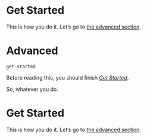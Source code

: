 <!-- serai:v257 -->
<!-- .id:example -->

# Get Started

This is how you do it. Let’s go to [the advanced section](advanced).

# Advanced

    get-started

Before reading this, you should finish [_Get Started_](get-started).

So, whatever you do.

# Get Started

This is how you do it. Let’s go to [the advanced section](advanced).
